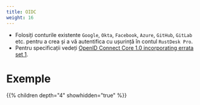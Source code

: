 ```yaml
---
title: OIDC
weight: 16
---
```


- Folosiți conturile existente `Google`, `Okta`, `Facebook`, `Azure`, `GitHub`, `GitLab` etc. pentru a crea și a vă autentifica cu ușurință în contul `RustDesk Pro`.
- Pentru specificații vedeți [OpenID Connect Core 1.0 incorporating errata set 1](https://openid.net/specs/openid-connect-core-1_0.html).

# Exemple
{{% children depth="4" showhidden="true" %}}